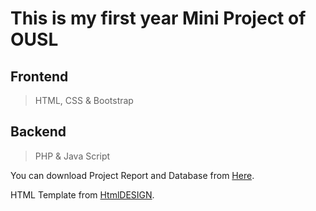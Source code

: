 # This is my first year Mini Project of OUSL

## Frontend
>HTML, CSS & Bootstrap

## Backend
>PHP & Java Script

You can download Project Report and Database from [Here](https://drive.google.com/drive/folders/1Hf16oMF19ounljxstLdsPfwoxCP_2X6-?usp=sharing).

HTML Template from [HtmlDESIGN](https://html.design/download/gotours-travel-website-template/).
